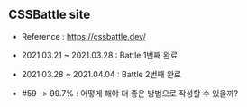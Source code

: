 ## CSSBattle site

- Reference : https://cssbattle.dev/

- 2021.03.21 ~ 2021.03.28 : Battle 1번째 완료 
- 2021.03.28 ~ 2021.04.04 : Battle 2번째 완료 

- #59 -> 99.7% : 어떻게 해야 더 좋은 방법으로 작성할 수 있을까?

